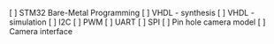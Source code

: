 
[ ] STM32 Bare-Metal Programming
[ ] VHDL - synthesis
[ ] VHDL - simulation
[ ] I2C
[ ] PWM
[ ] UART
[ ] SPI
[ ] Pin hole camera model
[ ] Camera interface
